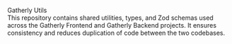Gatherly Utils
<br>
This repository contains shared utilities, types, and Zod schemas used across the Gatherly Frontend and Gatherly Backend projects. It ensures consistency and reduces duplication of code between the two codebases.
